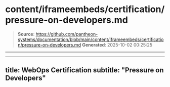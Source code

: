 # content/iframeembeds/certification/pressure-on-developers.md

> **Source**: https://github.com/pantheon-systems/documentation/blob/main/content/iframeembeds/certification/pressure-on-developers.md
> **Generated**: 2025-10-02 00:25:25

---

---
title: WebOps Certification
subtitle: "Pressure on Developers"
---

<Partial file="certification-guide/pressure-on-developers.md" />
